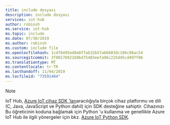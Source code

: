 ```yaml
---
title: include dosyası
description: include dosyası
services: iot-hub
author: robinsh
ms.service: iot-hub
ms.topic: include
ms.date: 07/30/2019
ms.author: robinsh
ms.custom: include file
ms.openlocfilehash: 1cdf8495ed0e8ffab32b5fa66b03dc196c98ac54
ms.sourcegitcommit: 3f8017692169bd75483eefa96c225d45cd497f06
ms.translationtype: MT
ms.contentlocale: tr-TR
ms.lasthandoff: 11/04/2019
ms.locfileid: "73591484"
---
```

> [!NOTE]
> IoT Hub, [Azure IoT cihaz SDK 'ları](https://github.com/azure/azure-iot-sdks)aracılığıyla birçok cihaz platformu ve dili (C, Java, JavaScript ve Python dahil) için SDK desteğine sahiptir. Cihazınızı Bu öğreticinin koduna bağlamak için Python 'u kullanma ve genellikle Azure IoT Hub ile ilgili yönergeler için bkz. [Azure IoT Python SDK](https://github.com/Azure/azure-iot-sdk-python).
>
